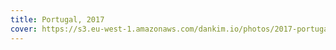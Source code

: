 ```yaml
---
title: Portugal, 2017
cover: https://s3.eu-west-1.amazonaws.com/dankim.io/photos/2017-portugal/cover.jpg
---
```


<div class="grid md:grid-cols-2 gap-4">
  <img src="https://s3.eu-west-1.amazonaws.com/dankim.io/photos/2017-portugal/0001.jpg" alt="" class="lazyload">
  <img src="https://s3.eu-west-1.amazonaws.com/dankim.io/photos/2017-portugal/0002.jpg" alt="" class="lazyload">
</div>

<div class="grid md:grid-cols-2 gap-4">
  <img src="https://s3.eu-west-1.amazonaws.com/dankim.io/photos/2017-portugal/0003.jpg" alt="" class="lazyload">
  <img src="https://s3.eu-west-1.amazonaws.com/dankim.io/photos/2017-portugal/0004.jpg" alt="" class="lazyload">
</div>

<div class="grid md:grid-cols-2 gap-4">
  <img src="https://s3.eu-west-1.amazonaws.com/dankim.io/photos/2017-portugal/0005.jpg" alt="" class="lazyload">
  <img src="https://s3.eu-west-1.amazonaws.com/dankim.io/photos/2017-portugal/0006.jpg" alt="" class="lazyload">
</div>

<img src="https://s3.eu-west-1.amazonaws.com/dankim.io/photos/2017-portugal/0007.jpg" alt="" class="lazyload">

<div class="grid md:grid-cols-2 gap-4">
  <img src="https://s3.eu-west-1.amazonaws.com/dankim.io/photos/2017-portugal/0009.jpg" alt="" class="lazyload">
  <img src="https://s3.eu-west-1.amazonaws.com/dankim.io/photos/2017-portugal/0011.jpg" alt="" class="lazyload">
</div>

<img src="https://s3.eu-west-1.amazonaws.com/dankim.io/photos/2017-portugal/0010.jpg" alt="" class="lazyload">

<div class="grid md:grid-cols-2 gap-4">
  <img src="https://s3.eu-west-1.amazonaws.com/dankim.io/photos/2017-portugal/0008.jpg" alt="" class="lazyload">
  <img src="https://s3.eu-west-1.amazonaws.com/dankim.io/photos/2017-portugal/0012.jpg" alt="" class="lazyload">
</div>

<img src="https://s3.eu-west-1.amazonaws.com/dankim.io/photos/2017-portugal/0013.jpg" alt="" class="lazyload">

<div class="grid md:grid-cols-2 gap-4">
  <img src="https://s3.eu-west-1.amazonaws.com/dankim.io/photos/2017-portugal/0014.jpg" alt="" class="lazyload">
  <img src="https://s3.eu-west-1.amazonaws.com/dankim.io/photos/2017-portugal/0015.jpg" alt="" class="lazyload">
  <img src="https://s3.eu-west-1.amazonaws.com/dankim.io/photos/2017-portugal/0016.jpg" alt="" class="lazyload">
  <img src="https://s3.eu-west-1.amazonaws.com/dankim.io/photos/2017-portugal/0017.jpg" alt="" class="lazyload">
</div>

<img src="https://s3.eu-west-1.amazonaws.com/dankim.io/photos/2017-portugal/0018.jpg" alt="" class="lazyload">
